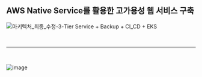 ## AWS Native Service를 활용한 고가용성 웹 서비스 구축

![아키텍처_최종_수정-3-Tier Service + Backup + CI_CD + EKS](https://user-images.githubusercontent.com/49023663/129140085-b6ddaf95-85f1-4e31-a367-b9c64c08db31.png)

<br>

---

<br>

![image](https://user-images.githubusercontent.com/49023663/129141272-15cbdd6e-2697-48d9-ac65-c3d0bc252442.png)